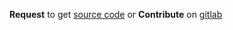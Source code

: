 **Request** to get [source code](https://docs.google.com/document/d/1Qf0G0jaqB64XNldLYxlmWDW9ZTRGXtLzjy5F2ah5OEA/edit?usp=sharing) or **Contribute** on [gitlab](https://gitlab.com/sakib-rahman-bangladesh/asia-cup-2018)
